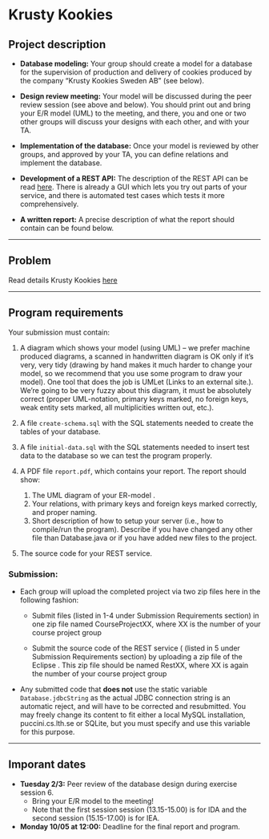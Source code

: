 # Krusty Kookies

## Project description
- **Database modeling:** Your group should create a model for a database for the supervision of production and delivery of cookies produced by the company “Krusty Kookies Sweden AB” (see below).

- **Design review meeting:** Your model will be discussed during the peer review session (see above and below). You should print out and bring your E/R model (UML) to the meeting, and there, you and one or two other groups will discuss your designs with each other, and with your TA.

- **Implementation of the database:** Once your model is reviewed by other groups, and approved by your TA, you can define relations and implement the database.

- **Development of a REST API:** The description of the REST API can be read [here](Documents/REST_API.pdf). There is already a GUI which lets you try out parts of your service, and there is automated test cases which tests it more comprehensively.

- **A written report:** A precise description of what the report should contain can be found below.

---

## Problem
Read details Krusty Kookies [here](Documents/Problem.pdf)

---

## Program requirements
Your submission must contain:

1. A diagram which shows your model (using UML) – we prefer machine produced diagrams, a scanned in handwritten diagram is OK only if it’s very, very tidy (drawing by hand makes it much harder to change your model, so we recommend that you use some program to draw your model). One tool that does the job is UMLet (Links to an external site.).
\
We’re going to be very fuzzy about this diagram, it must be absolutely correct (proper UML-notation, primary keys marked, no foreign keys, weak entity sets marked, all multiplicities written out, etc.).

2. A file `create-schema.sql` with the SQL statements needed to create the tables of your database.

3. A file `initial-data.sql` with the SQL statements needed to insert test data to the database so we can test the program properly.

3. A PDF file `report.pdf`, which contains your report. The report should show:

   1. The UML diagram of your ER-model .
   2. Your relations, with primary keys and foreign keys marked correctly, and proper naming.
   3. Short description of how to setup your server (i.e., how to compile/run the program). Describe if you have changed any other file than Database.java or if you have added new files to the project.

5. The source code for your REST service.

### Submission:

- Each group will upload the completed project via two zip files here  in the following fashion:

  - Submit files (listed in 1-4 under Submission Requirements section) in one zip file named CourseProjectXX, where XX is the number of your course project group

  - Submit the source code of the REST service  ( (listed in 5 under Submission Requirements section) by uploading a zip file of the Eclipse . This zip file should be named RestXX, where XX is again the number of your course project group

- Any submitted code that **does not** use the static variable `Database.jdbcString` as the actual JDBC connection string is an automatic reject, and will have to be corrected and resubmitted. You may freely change its content to fit either a local MySQL installation, puccini.cs.lth.se or SQLite, but you must specify and use this variable for this purpose.

---

## Imporant dates
- **Tuesday 2/3:** Peer review of the database design during exercise session 6.
	- Bring your E/R model to the meeting!
	- Note that the first session session (13.15-15.00) is for IDA and the second session (15.15-17.00) is for IEA.
- **Monday 10/05 at 12:00:** Deadline for the final report and program.
